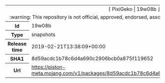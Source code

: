 <html><table>
<tr><td colspan="2" align="center"><img width="0" height="0"><br/>⌈ PixiGeko | 19w08b ⌋<br/><img width="0" height="0"></td></tr>
<tr><td colspan="2" align="center"><img width="0" height="0"><br/>
:warning: This repository is not official, approved, endorsed, associated or connected with Mojang :warning:
<br/><img width="0" height="0"></td></tr>
<tr><th>Id</th><td>19w08b</td></tr>
<tr><th>Type</th><td>snapshots</td></tr>
<tr><th>Release time</th><td>2019-02-21T13:38:09+00:00</td></tr>
<tr><th>SHA1</th><td>8d59acdc1b78c6d4a690c2906bcb0a875f119652</td></tr>
<tr><th>Url</th><td><a href="https://piston-meta.mojang.com/v1/packages/8d59acdc1b78c6d4a690c2906bcb0a875f119652/19w08b.json">https://piston-meta.mojang.com/v1/packages/8d59acdc1b78c6d4a690c2906bcb0a875f119652/19w08b.json</a></td></tr>